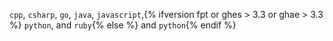 `cpp`, `csharp`, `go`, `java`, `javascript`,{% ifversion fpt or ghes > 3.3 or ghae > 3.3 %} `python`, and `ruby`{% else %} and `python`{% endif %}
